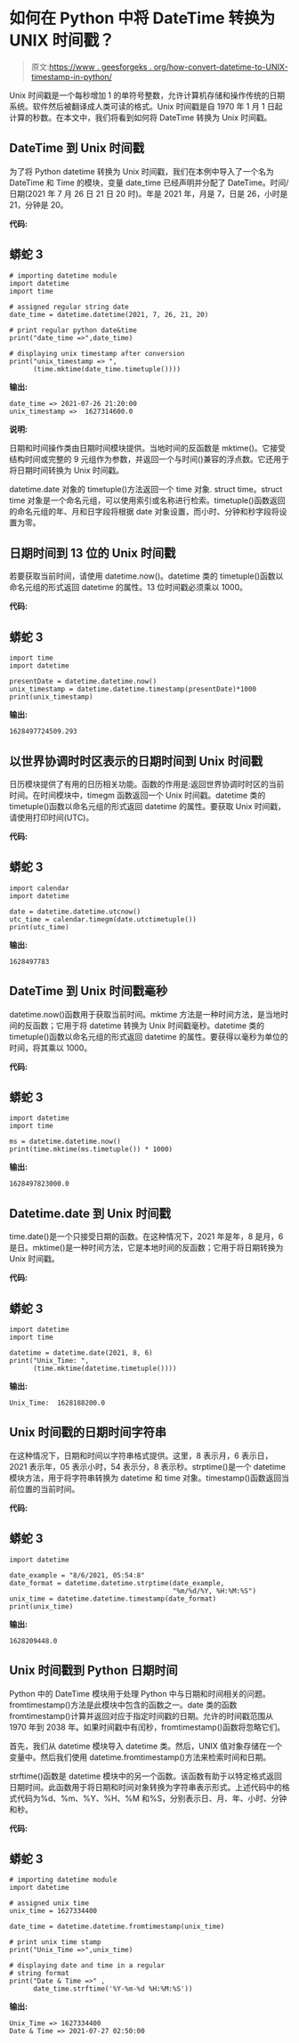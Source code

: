 # 如何在 Python 中将 DateTime 转换为 UNIX 时间戳？

> 原文:[https://www . geesforgeks . org/how-convert-datetime-to-UNIX-timestamp-in-python/](https://www.geeksforgeeks.org/how-to-convert-datetime-to-unix-timestamp-in-python/)

Unix 时间戳是一个每秒增加 1 的单符号整数，允许计算机存储和操作传统的日期系统。软件然后被翻译成人类可读的格式。Unix 时间戳是自 1970 年 1 月 1 日起计算的秒数。在本文中，我们将看到如何将 DateTime 转换为 Unix 时间戳。

## DateTime 到 Unix 时间戳

为了将 Python datetime 转换为 Unix 时间戳，我们在本例中导入了一个名为 DateTime 和 Time 的模块，变量 date_time 已经声明并分配了 DateTime。时间/日期(2021 年 7 月 26 日 21 日 20 时)。年是 2021 年，月是 7，日是 26，小时是 21，分钟是 20。

**代码:**

## 蟒蛇 3

```
# importing datetime module
import datetime
import time

# assigned regular string date
date_time = datetime.datetime(2021, 7, 26, 21, 20)

# print regular python date&time
print("date_time =>",date_time)

# displaying unix timestamp after conversion
print("unix_timestamp => ",
      (time.mktime(date_time.timetuple())))
```

**输出:**

```
date_time => 2021-07-26 21:20:00
unix_timestamp =>  1627314600.0
```

**说明:**

日期和时间操作类由日期时间模块提供。当地时间的反函数是 mktime()。它接受结构时间或完整的 9 元组作为参数，并返回一个与时间()兼容的浮点数。它还用于将日期时间转换为 Unix 时间戳。

datetime.date 对象的 timetuple()方法返回一个 time 对象. struct time。struct time 对象是一个命名元组，可以使用索引或名称进行检索。timetuple()函数返回的命名元组的年、月和日字段将根据 date 对象设置，而小时、分钟和秒字段将设置为零。

## 日期时间到 13 位的 Unix 时间戳

若要获取当前时间，请使用 datetime.now()。datetime 类的 timetuple()函数以命名元组的形式返回 datetime 的属性。13 位时间戳必须乘以 1000。

**代码:**

## 蟒蛇 3

```
import time
import datetime

presentDate = datetime.datetime.now()
unix_timestamp = datetime.datetime.timestamp(presentDate)*1000
print(unix_timestamp)
```

**输出:**

```
1628497724509.293
```

## 以世界协调时时区表示的日期时间到 Unix 时间戳

日历模块提供了有用的日历相关功能。函数的作用是:返回世界协调时时区的当前时间。在时间模块中，timegm 函数返回一个 Unix 时间戳。datetime 类的 timetuple()函数以命名元组的形式返回 datetime 的属性。要获取 Unix 时间戳，请使用打印时间(UTC)。

**代码:**

## 蟒蛇 3

```
import calendar
import datetime

date = datetime.datetime.utcnow()
utc_time = calendar.timegm(date.utctimetuple())
print(utc_time)
```

**输出:**

```
1628497783
```

## DateTime 到 Unix 时间戳毫秒

datetime.now()函数用于获取当前时间。mktime 方法是一种时间方法，是当地时间的反函数；它用于将 datetime 转换为 Unix 时间戳毫秒。datetime 类的 timetuple()函数以命名元组的形式返回 datetime 的属性。要获得以毫秒为单位的时间，将其乘以 1000。

**代码:**

## 蟒蛇 3

```
import datetime
import time

ms = datetime.datetime.now()
print(time.mktime(ms.timetuple()) * 1000)
```

**输出:**

```
1628497823000.0
```

## Datetime.date 到 Unix 时间戳

time.date()是一个只接受日期的函数。在这种情况下，2021 年是年，8 是月，6 是日。mktime()是一种时间方法，它是本地时间的反函数；它用于将日期转换为 Unix 时间戳。

**代码:**

## 蟒蛇 3

```
import datetime
import time

datetime = datetime.date(2021, 8, 6)
print("Unix_Time: ",
      (time.mktime(datetime.timetuple())))
```

**输出:**

```
Unix_Time:  1628188200.0
```

## Unix 时间戳的日期时间字符串

在这种情况下，日期和时间以字符串格式提供。这里，8 表示月，6 表示日，2021 表示年，05 表示小时，54 表示分，8 表示秒。strptime()是一个 datetime 模块方法，用于将字符串转换为 datetime 和 time 对象。timestamp()函数返回当前位置的当前时间。

**代码:**

## 蟒蛇 3

```
import datetime

date_example = "8/6/2021, 05:54:8"
date_format = datetime.datetime.strptime(date_example,
                                         "%m/%d/%Y, %H:%M:%S")
unix_time = datetime.datetime.timestamp(date_format)
print(unix_time)
```

**输出:**

```
1628209448.0
```

## Unix 时间戳到 Python 日期时间

Python 中的 DateTime 模块用于处理 Python 中与日期和时间相关的问题。fromtimestamp()方法是此模块中包含的函数之一。date 类的函数 fromtimestamp()计算并返回对应于指定时间戳的日期。允许的时间戳范围从 1970 年到 2038 年。如果时间戳中有闰秒，fromtimestamp()函数将忽略它们。

首先，我们从 datetime 模块导入 datetime 类。然后，UNIX 值对象存储在一个变量中。然后我们使用 datetime.fromtimestamp()方法来检索时间和日期。

strftime()函数是 datetime 模块中的另一个函数。该函数有助于以特定格式返回日期时间。此函数用于将日期和时间对象转换为字符串表示形式。上述代码中的格式代码为%d、%m、%Y、%H、%M 和%S，分别表示日、月、年、小时、分钟和秒。

**代码:**

## 蟒蛇 3

```
# importing datetime module
import datetime

# assigned unix time
unix_time = 1627334400

date_time = datetime.datetime.fromtimestamp(unix_time)

# print unix time stamp
print("Unix_Time =>",unix_time)

# displaying date and time in a regular
# string format
print("Date & Time =>" ,
      date_time.strftime('%Y-%m-%d %H:%M:%S'))
```

**输出:**

```
Unix_Time => 1627334400
Date & Time => 2021-07-27 02:50:00
```